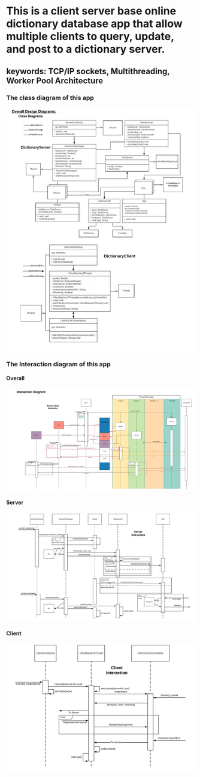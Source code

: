 # This is a client server base online dictionary database app that allow multiple clients to query, update, and post to a dictionary server.
## keywords: TCP/IP sockets, Multithreading, Worker Pool Architecture

### The class diagram of this app 
![Class diagram](Image/class_diagram.jpg)

### The Interaction diagram of this app
#### Overall
![Interaction](Image/interaction_diagram_server_client.jpg)

#### Server
![Interaction Server](Image/interaction_diagram_server.jpg)

#### Client
![Interaction Client](Image/interaction_diagram_client.jpg)
